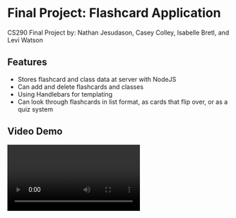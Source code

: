 # Final Project: Flashcard Application

CS290 Final Project by: Nathan Jesudason, Casey Colley, Isabelle Bretl, and Levi Watson

## Features
- Stores flashcard and class data at server with NodeJS
- Can add and delete flashcards and classes
- Using Handlebars for templating
- Can look through flashcards in list format, as cards that flip over, or as a quiz system

## Video Demo
<video controls>
<source src="assets\demo.mp4" type="video/mp4">
</video>